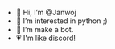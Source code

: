 - 👋 Hi, I’m @Janwoj
- 👀 I’m interested in python ;)
- 🤖 I’m make a bot.
- 💗 I'm like discord!
<!---
Janwoj/Janwoj is a ✨ special ✨ repository because its `README.md` (this file) appears on your GitHub profile.
You can click the Preview link to take a look at your changes.
--->
